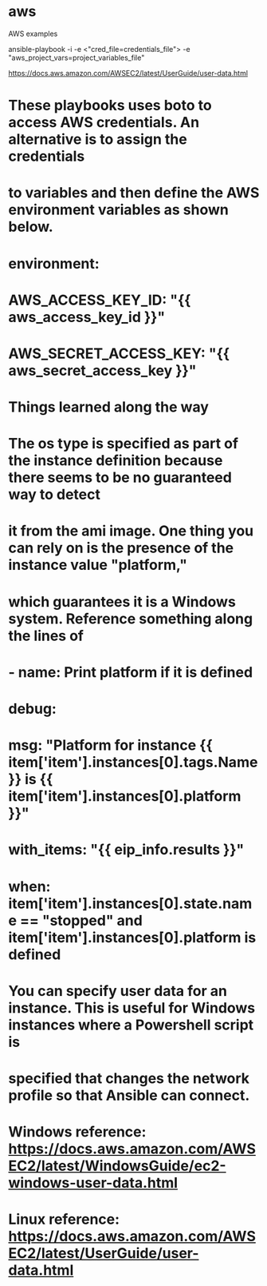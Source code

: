 # aws
AWS examples

ansible-playbook -i <inventory> -e <"cred_file=credentials_file"> -e "aws_project_vars=project_variables_file"

https://docs.aws.amazon.com/AWSEC2/latest/UserGuide/user-data.html

#
# These playbooks uses boto to access AWS credentials.  An alternative is to assign the credentials
# to variables and then define the AWS environment variables as shown below.
#
#  environment:
#    AWS_ACCESS_KEY_ID: "{{ aws_access_key_id }}"
#    AWS_SECRET_ACCESS_KEY: "{{ aws_secret_access_key }}"
# 

# Things learned along the way

# The os type is specified as part of the instance definition because there seems to be no guaranteed way to detect
# it from the ami image.  One thing you can rely on is the presence of the instance value "platform,"
# which guarantees it is a Windows system.  Reference something along the lines of
#
#    - name: Print platform if it is defined
#      debug:
#        msg: "Platform for instance {{ item['item'].instances[0].tags.Name }} is {{ item['item'].instances[0].platform }}"
#      with_items: "{{ eip_info.results }}"
#      when: item['item'].instances[0].state.name == "stopped" and item['item'].instances[0].platform is defined
#
# You can specify user data for an instance.  This is useful for Windows instances where a Powershell script is
# specified that changes the network profile so that Ansible can connect.
#
# Windows reference:  https://docs.aws.amazon.com/AWSEC2/latest/WindowsGuide/ec2-windows-user-data.html
# Linux reference:  https://docs.aws.amazon.com/AWSEC2/latest/UserGuide/user-data.html
